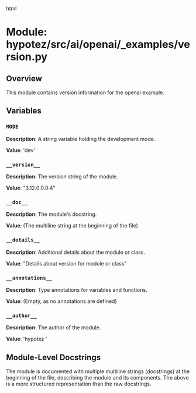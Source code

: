 html
<h1>Module: hypotez/src/ai/openai/_examples/version.py</h1>

<h2>Overview</h2>
<p>This module contains version information for the openai example.</p>

<h2>Variables</h2>

<h3><code>MODE</code></h3>

<p><strong>Description</strong>: A string variable holding the development mode.</p>

<p><strong>Value</strong>: 'dev'</p>


<h3><code>__version__</code></h3>

<p><strong>Description</strong>:  The version string of the module.</p>

<p><strong>Value</strong>: "3.12.0.0.0.4"</p>


<h3><code>__doc__</code></h3>

<p><strong>Description</strong>: The module's docstring.</p>

<p><strong>Value</strong>:  (The multiline string at the beginning of the file)</p>


<h3><code>__details__</code></h3>

<p><strong>Description</strong>: Additional details about the module or class.</p>

<p><strong>Value</strong>: "Details about version for module or class"</p>


<h3><code>__annotations__</code></h3>

<p><strong>Description</strong>: Type annotations for variables and functions.</p>

<p><strong>Value</strong>:  (Empty, as no annotations are defined)</p>


<h3><code>__author__</code></h3>

<p><strong>Description</strong>: The author of the module.</p>

<p><strong>Value</strong>: 'hypotez '</p>



<h2>Module-Level Docstrings</h2>

<p>The module is documented with multiple multiline strings (docstrings) at the beginning of the file, describing the module and its components.  The above is a more structured representation than the raw docstrings.</p>
